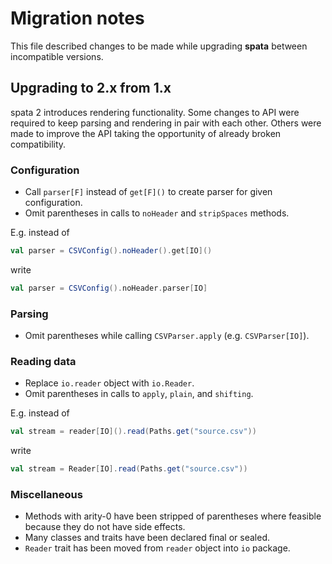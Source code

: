 Migration notes
===============

This file described changes to be made while upgrading **spata** between incompatible versions.  

Upgrading to 2.x from 1.x
-------------------------

spata 2 introduces rendering functionality.
Some changes to API were required to keep parsing and rendering in pair with each other.
Others were made to improve the API taking the opportunity of already broken compatibility.

### Configuration

*   Call `parser[F]` instead of `get[F]()` to create parser for given configuration.
*   Omit parentheses in calls to `noHeader` and `stripSpaces` methods.
  
E.g. instead of
```scala
val parser = CSVConfig().noHeader().get[IO]()
```
write
```scala
val parser = CSVConfig().noHeader.parser[IO]
```

### Parsing

*   Omit parentheses while calling `CSVParser.apply` (e.g. `CSVParser[IO]`).

### Reading data

*   Replace `io.reader` object with `io.Reader`.
*   Omit parentheses in calls to `apply`, `plain`, and `shifting`.

E.g. instead of
```scala
val stream = reader[IO]().read(Paths.get("source.csv"))
```
write
```scala
val stream = Reader[IO].read(Paths.get("source.csv"))
```

### Miscellaneous

*   Methods with arity-0 have been stripped of parentheses where feasible because they do not have side effects.
*   Many classes and traits have been declared final or sealed.
*   `Reader` trait has been moved from `reader` object into `io` package.
